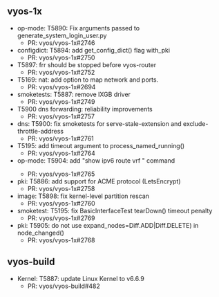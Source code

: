 ## vyos-1x
- op-mode: T5890: Fix arguments passed to generate_system_login_user.py
   - PR: vyos/vyos-1x#2746
- configdict: T5894: add get_config_dict() flag with_pki
   - PR: vyos/vyos-1x#2750
- T5897: frr should be stopped before vyos-router
   - PR: vyos/vyos-1x#2752
- T5169: nat: add option to map network and ports. 
   - PR: vyos/vyos-1x#2694
- smoketests: T5887: remove IXGB driver
   - PR: vyos/vyos-1x#2749
- T5900 dns forwarding: reliability improvements
   - PR: vyos/vyos-1x#2757
- dns: T5900: fix smoketests for serve-stale-extension and exclude-throttle-address
   - PR: vyos/vyos-1x#2761
- T5195: add timeout argument to process_named_running()
   - PR: vyos/vyos-1x#2764
- op-mode: T5904: add "show ipv6 route vrf <name> <prefix>" command
   - PR: vyos/vyos-1x#2765
- pki: T5886: add support for ACME protocol (LetsEncrypt)
   - PR: vyos/vyos-1x#2758
- image: T5898: fix kernel-level partition rescan
   - PR: vyos/vyos-1x#2760
- smoketest: T5195: fix BasicInterfaceTest tearDown() timeout penalty
   - PR: vyos/vyos-1x#2769
- pki: T5905: do not use expand_nodes=Diff.ADD|Diff.DELETE) in node_changed()
   - PR: vyos/vyos-1x#2768


## vyos-build
- Kernel: T5887: update Linux Kernel to v6.6.9
   - PR: vyos/vyos-build#482


